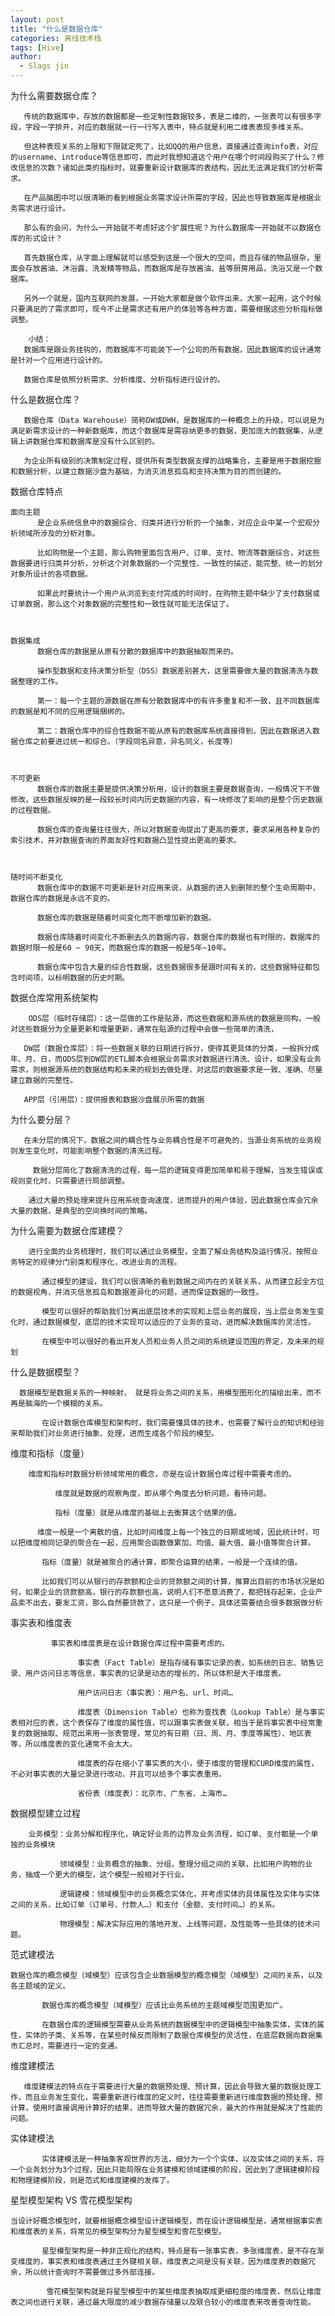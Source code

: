 ```yaml
---
layout: post
title: "什么是数据仓库"
categories: 离线技术栈
tags: [Hive]
author:
  - Slags jin
---
```


为什么需要数据仓库？
       
       传统的数据库中，存放的数据都是一些定制性数据较多，表是二维的，一张表可以有很多字段，字段一字排开，对应的数据就一行一行写入表中，特点就是利用二维表表现多维关系。

       但这种表现关系的上限和下限就定死了，比如QQ的用户信息，直接通过查询info表，对应的username、introduce等信息即可，而此时我想知道这个用户在哪个时间段购买了什么？修改信息的次数？诸如此类的指标时，就要重新设计数据库的表结构，因此无法满足我们的分析需求。

       在产品脑图中可以很清晰的看到根据业务需求设计所需的字段，因此也导致数据库是根据业务需求进行设计。

       那么有的会问，为什么一开始就不考虑好这个扩展性呢？为什么数据库一开始就不以数据仓库的形式设计？

       首先数据仓库，从字面上理解就可以感受到这是一个很大的空间，而且存储的物品很杂，里面会存放酱油、沐浴露、洗发精等物品，而数据库是存放酱油、盐等厨房用品，洗浴又是一个数据库。

       另外一个就是，国内互联网的发展，一开始大家都是做个软件出来，大家一起用，这个时候只要满足的了需求即可，现今不止是需求还有用户的体验等各种方面，需要根据这些分析指标做调整。
        
        小结：
       数据库是跟业务挂钩的，而数据库不可能装下一个公司的所有数据，因此数据库的设计通常是针对一个应用进行设计的。

       数据仓库是依照分析需求、分析维度、分析指标进行设计的。
       
什么是数据仓库？
       
       数据仓库（Data Warehouse）简称DW或DWH，是数据库的一种概念上的升级，可以说是为满足新需求设计的一种新数据库，而这个数据库是需容纳更多的数据，更加庞大的数据集，从逻辑上讲数据仓库和数据库是没有什么区别的。

       为企业所有级别的决策制定过程，提供所有类型数据支撑的战略集合，主要是用于数据挖掘和数据分析，以建立数据沙盘为基础，为消灭消息孤岛和支持决策为目的而创建的。
   
 数据仓库特点
 
    面向主题
          是企业系统信息中的数据综合、归类并进行分析的一个抽象，对应企业中某一个宏观分析领域所涉及的分析对象。
   
          比如购物是一个主题，那么购物里面包含用户、订单、支付、物流等数据综合，对这些数据要进行归类并分析，分析这个对象数据的一个完整性、一致性的描述，能完整、统一的划分对象所设计的各项数据。
   
          如果此时要统计一个用户从浏览到支付完成的时间时，在购物主题中缺少了支付数据或订单数据，那么这个对象数据的完整性和一致性就可能无法保证了。
   
    
   
    数据集成
          数据仓库的数据是从原有分散的数据库中的数据抽取而来的。
   
          操作型数据和支持决策分析型（DSS）数据差别甚大，这里需要做大量的数据清洗与数据整理的工作。
   
          第一：每一个主题的源数据在原有分散数据库中的有许多重复和不一致，且不同数据库的数据是和不同的应用逻辑捆绑的。
   
          第二：数据仓库中的综合性数据不能从原有的数据库系统直接得到，因此在数据进入数据仓库之前要进过统一和综合。（字段同名异意，异名同义，长度等）
   
    
   
    不可更新
          数据仓库的数据主要是提供决策分析用，设计的数据主要是数据查询，一般情况下不做修改，这些数据反映的是一段较长时间内历史数据的内容，有一块修改了影响的是整个历史数据的过程数据。
   
          数据仓库的查询量往往很大，所以对数据查询提出了更高的要求，要求采用各种复杂的索引技术，并对数据查询的界面友好性和数据凸显性提出更高的要求。
   
    
   
    随时间不断变化
          数据仓库中的数据不可更新是针对应用来说，从数据的进入到删除的整个生命周期中，数据仓库的数据是永远不变的。
   
          数据仓库的数据是随着时间变化而不断增加新的数据。
   
          数据仓库随着时间变化不断删去久的数据内容，数据仓库的数据也有时限的，数据库的数据时限一般是60 ~ 90天，而数据仓库的数据一般是5年~10年。
   
          数据仓库中包含大量的综合性数据，这些数据很多是跟时间有关的，这些数据特征都包含时间项，以标明数据的历史时期。
      
     
     
 数据仓库常用系统架构

        ODS层（临时存储层）：这一层做的工作是贴源，而这些数据和源系统的数据是同构，一般对这些数据分为全量更新和增量更新，通常在贴源的过程中会做一些简单的清洗，

       DW层（数据仓库层）：将一些数据关联的日期进行拆分，使得其更具体的分类，一般拆分成年、月、日，而ODS层到DW层的ETL脚本会根据业务需求对数据进行清洗、设计，如果没有业务需求，则根据源系统的数据结构和未来的规划去做处理，对这层的数据要求是一致、准确、尽量建立数据的完整性。

       APP层（引用层）：提供报表和数据沙盘展示所需的数据
    
为什么要分层？

       在未分层的情况下，数据之间的耦合性与业务耦合性是不可避免的，当源业务系统的业务规则发生变化时，可能影响整个数据的清洗过程。
        
         数据分层简化了数据清洗的过程，每一层的逻辑变得更加简单和易于理解，当发生错误或规则变化时，只需要进行局部调整。
        
        通过大量的预处理来提升应用系统查询速度，进而提升的用户体验，因此数据仓库会冗余大量的数据，是典型的空间换时间的策略。
        
        
为什么需要为数据仓库建模？
    
        进行全面的业务梳理时，我们可以通过业务模型，全面了解业务结构及运行情况，按照业务特定的规律分门别类和程序化，改进业务的流程。
    
           通过模型的建设，我们可以很清晰的看到数据之间内在的关联关系，从而建立起全方位的数据视角，并消灭信息孤岛和数据差异化的问题，进而保证数据的一致性。
    
           模型可以很好的帮助我们分离出底层技术的实现和上层业务的展现，当上层业务发生变化时，通过数据模型，底层的技术实现可以适应的了业务的变动，进而解决数据库的灵活性。
    
           在模型中可以很好的看出开发人员和业务人员之间的系统建设范围的界定，及未来的规划
        
什么是数据模型？

      数据模型是数据关系的一种映射， 就是将业务之间的关系，用模型图形化的描绘出来，而不再是脑海的一个模糊的关系。
    
           在设计数据仓库模型和架构时，我们需要懂具体的技术，也需要了解行业的知识和经验来帮助我们对业务进行抽象、处理，进而生成各个阶段的模型。
    
     
维度和指标（度量）
        
        维度和指标时数据分析领域常用的概念，亦是在设计数据仓库过程中需要考虑的。
       
              维度就是数据的观察角度，即从哪个角度去分析问题，看待问题。
       
              指标（度量）就是从维度的基础上去衡算这个结果的值。
              
          维度一般是一个离散的值，比如时间维度上每一个独立的日期或地域，因此统计时，可以把维度相同记录的聚合在一起，应用聚合函数做累加、均值、最大值、最小值等聚合计算。
          
           指标（度量）就是被聚合的通计算，即聚合运算的结果，一般是一个连续的值。
          
           比如我们可以从银行的存款额和企业的贷款额之间的计算，推算出目前的市场状况是如何，如果企业的贷款额高，银行的存款额也高，说明人们不愿意消费了，都把钱存起来，企业产品卖不出去，要发工资，那么自然要贷款了，这只是一个例子，具体还需要结合很多数据做分析
      
      
  事实表和维度表
            
             事实表和维度表是在设计数据仓库过程中需要考虑的。
            
                   事实表（Fact Table）是指存储有事实记录的表，如系统的日志、销售记录、用户访问日志等信息，事实表的记录是动态的增长的，所以体积是大于维度表。
            
                   用户访问日志（事实表）：用户名、url、时间…
            
                   维度表（Dimension Table）也称为查找表（Lookup Table）是与事实表相对应的表，这个表保存了维度的属性值，可以跟事实表做关联，相当于是将事实表中经常重复的数据抽取、规范出来用一张表管理，常见的有日期（日、周、月、季度等属性）、地区表等，所以维度表的变化通常不会太大。
            
                   维度表的存在缩小了事实表的大小，便于维度的管理和CURD维度的属性，不必对事实表的大量记录进行改动，并且可以给多个事实表重用。
            
                   省份表（维度表）：北京市、广东省、上海市…
  
 
 数据模型建立过程
        
        业务模型：业务分解和程序化，确定好业务的边界及业务流程，如订单、支付都是一个单独的业务模块
        
               领域模型：业务概念的抽象、分组，整理分组之间的关联，比如用户购物的业务，抽成一个更大的模型，这个模型一般相对于行业。
        
               逻辑建模：领域模型中的业务概念实体化，并考虑实体的具体属性及实体与实体之间的关系，比如订单（订单号、付款人…）和支付（金额、支付时间…）的关系。
        
               物理模型：解决实际应用的落地开发、上线等问题，及性能等一些具体的技术问题。
        
范式建模法

    数据仓库的概念模型（域模型）应该包含企业数据模型的概念模型（域模型）之间的关系，以及各主题域的定义。
    
           数据仓库的概念模型（域模型）应该比业务系统的主题域模型范围更加广。
    
           在数据仓库的逻辑模型需要从业务系统的数据模型中的逻辑模型中抽象实体，实体的属性，实体的子类、关系等，在某些时候反而限制了数据仓库模型的灵活性，在底层数据向数据集市汇总时，需要进行一定的变通。
      
  维度建模法

       维度建模法的特点在于需要进行大量的数据预处理、预计算，因此会导致大量的数据处理工作，而且业务发生变化，需要重新进行维度的定义时，往往需要重新进行维度数据的预处理、预计算，使用时直接调用计算好的结果，进而导致大量的数据冗余，最大的作用就是解决了性能的问题。
    
实体建模法

           实体建模法是一种抽象客观世界的方法，细分为一个个实体，以及实体之间的关系，将一个业务划分为3个过程，因此只能局限在业务建模和领域建模的阶段，因此到了逻辑建模阶段和物理建模阶段，则是范式和维度建模的发挥了。
           
           
星型模型架构 VS 雪花模型架构
    
    当设计好概念模型时，就要根据概念模型设计逻辑模型，而在设计逻辑模型是，通常根据事实表和维度表的关系，将常见的模型架构分为星型模型和雪花型模型。
    
           星型模型架构是一种非正规化的结构，特点是有一张事实表，多张维度表，是不存在渐变维度的，事实表和维度表通过主外键相关联，维度表之间是没有关联，因为维度表的数据冗余，所以统计查询时不需要做过多外部连接。
    
            雪花模型架构就是将星型模型中的某些维度表抽取成更细粒度的维度表，然后让维度表之间也进行关联，通过最大限度的减少数据存储量以及联合较小的维度表来改善查询性能。